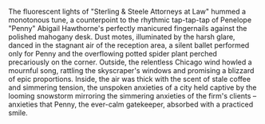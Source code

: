The fluorescent lights of "Sterling & Steele Attorneys at Law" hummed a monotonous tune, a counterpoint to the rhythmic tap-tap-tap of Penelope "Penny" Abigail Hawthorne's perfectly manicured fingernails against the polished mahogany desk.  Dust motes, illuminated by the harsh glare, danced in the stagnant air of the reception area, a silent ballet performed only for Penny and the overflowing potted spider plant perched precariously on the corner.  Outside, the relentless Chicago wind howled a mournful song, rattling the skyscraper's windows and promising a blizzard of epic proportions.  Inside, the air was thick with the scent of stale coffee and simmering tension, the unspoken anxieties of a city held captive by the looming snowstorm mirroring the simmering anxieties of the firm's clients – anxieties that Penny, the ever-calm gatekeeper, absorbed with a practiced smile.
